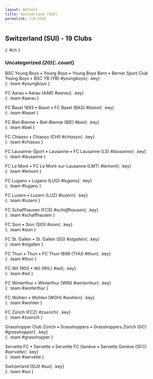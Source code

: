 ```yaml
---
layout: default
title: Switzerland (SUI)
permalink: /ch.html
---
```



## Switzerland (SUI) - 19 Clubs
{: #ch }









### Uncategorized _(20)_{:.count}


BSC Young Boys • Young Boys • Young Boys Bern • Berner Sport Club Young Boys • BSC YB  (YB)  _#youngboys_{: .key} <br>
{: .team #youngboys }

FC Aarau • Aarau  (AAR)  _#aarau_{: .key} <br>
{: .team #aarau }

FC Basel 1893 • Basel • FC Basel  (BAS)  _#basel_{: .key} <br>
{: .team #basel }

FC Biel-Bienne • Biel-Bienne  (BIE)  _#biel_{: .key} <br>
{: .team #biel }

FC Chiasso • Chiasso  (CHI)  _#chiasso_{: .key} <br>
{: .team #chiasso }

FC Lausanne-Sport • Lausanne • FC Lausanne  (LS)  _#lausanne_{: .key} <br>
{: .team #lausanne }

FC Le Mont • FC Le Mont-sur-Lausanne  (LMT)  _#lemont_{: .key} <br>
{: .team #lemont }

FC Lugano • Lugano  (LUG)  _#lugano_{: .key} <br>
{: .team #lugano }

FC Luzern • Luzern  (LUZ)  _#luzern_{: .key} <br>
{: .team #luzern }

FC Schaffhausen  (FCS)  _#schaffhausen_{: .key} <br>
{: .team #schaffhausen }

FC Sion • Sion  (SIO)  _#sion_{: .key} <br>
{: .team #sion }

FC St. Gallen • St. Gallen  (SG)  _#stgallen_{: .key} <br>
{: .team #stgallen }

FC Thun • Thun • FC Thun 1898  (THU)  _#thun_{: .key} <br>
{: .team #thun }

FC Wil 1900 • Wil  (WIL)  _#wil_{: .key} <br>
{: .team #wil }

FC Winterthur • Winterthur  (WIN)  _#winterthur_{: .key} <br>
{: .team #winterthur }

FC Wohlen • Wohlen  (WOH)  _#wohlen_{: .key} <br>
{: .team #wohlen }

FC Zürich  (FCZ)  _#zuerich_{: .key} <br>
{: .team #zuerich }

Grasshopper Club Zürich • Grasshoppers • Grasshoppers Zürich  (GC)  _#grasshopper_{: .key} <br>
{: .team #grasshopper }

Servette FC • Servette • Servette FC Genève • Servette Genève  (SFC)  _#servette_{: .key} <br>
{: .team #servette }

Switzerland  (SUI)  _#sui_{: .key} <br>
{: .team #sui }


 
